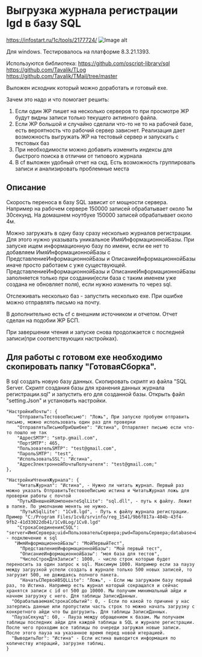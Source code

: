 # Выгрузка журнала регистрации lgd в базу SQL

https://infostart.ru/1c/tools/2177724/
![Image alt](https://infostart.ru/bitrix/templates/sandbox_empty/assets/tpl/abo/img/logo.svg)


Для windows.
Тестировалось на платформе 8.3.21.1393.

Используются библиотека:
https://github.com/oscript-library/sql
https://github.com/Tavalik/TLog
https://github.com/Tavalik/TMail/tree/master

Выложен исходник который можно доработать и готовый exe.

Зачем это надо и что помогает решить:
1) Если один ЖР пишет на несколько серверов то при просмотре ЖР будут видны записи только текущего активного файла. 
2) Если ЖР большой и случайно сделали что-то не то на рабочей базе, есть вероятность что рабочий сервер зависнет. Реализация дает возможность выгружать ЖР на тестовый сервер и запускать с тестовых баз
3) При необходимости можно добавить изменить индексы для быстрого поиска в отличии от типового журнала
4) В cf выложен удобный отчет на скд. Есть возможность группировать записи и анализировать проблемные места

## Описание

Скорость переноса в базу SQL зависит от мощности сервера. Например на рабочем сервере 150000 записей обрабатывает около 1м 30секунд. На домашнем ноутбуке 150000 записей обрабатывает около 4м.

Можно загружать в одну базу сразу несколько журналов регистрации. Для этого нужно указывать уникальное ИмяИнформационнойБазы. 
При запуске ищем информационную базу по имени, если ее нет то добавляем ИмяИнформационнойБазы с ПредставлениеИнформационнойБазы и ОписаниеИнформационнойБазы иначе просто работаем с уже существующей. ПредставлениеИнформационнойБазы и ОписаниеИнформационнойБазы заполняется только при создании(если база с таким именем уже создана не обновляет поля), если нужно изменить то через sql.

Отслеживать несколько баз - запустить несколько exe.
При ошибке можно отправлять письмо на почту.

В дополнительно есть cf с внешним источником и отчетом. Отчет сделан на подобии ЖР БСП. 

При завершении чтения и запуске снова продолжается с последней записи(при соответствующих настройках).

## Для работы с готовом exe необходимо скопировать папку "ГотоваяСборка".

В sql создать новую базу данных. Скопировать скрипт из файла "SQL Server. Скрипт создания базы для хранения данных журнала регистрации.sql" и запустить его для созданной базы.
Открыть файл "setting.Json" и установить настройки.

    "НастройкиПочты": {
        "ОтправитьТестовоеПисьмо": "Ложь", При запуске пробуем отправить письмо, можно использовать один раз для проверки
        "ОтправлятьПисьмоПриОшибке": "Истина", Отпарвляет письмо если что-то пошло не так
        "АдресSMTP": "smtp.gmail.com",
        "ПортSMTP": 465,
        "ПользовательSMTP": "test@gmail.com",
        "ПарольSMTP": "test",
        "ИспользоватьSSL": "Истина",
        "АдресЭлектроннойПочтыПолучателя": "test@gmail.com;"
    },
    
    "НастройкиЧтенияЖурнала": {
        "ЧитатьЖурнал": "Истина", - Нужно ли читать журнал. Первый раз можно указать ОтправитьТестовоеПисьмо истина и ЧитатьЖурнал ложь для проверки работы с почтой
        "ПутьКВнешнейКомпонентеSqlLite": "sql.dll", - путь к файлу. Лежит в папке. По умолчанию менять не нужно.
         "ПутьКSqlLite": "1Cv8.lgd", - Путь к файлу журнала регистрации. Пример "C:/Program Files/1cv8/srvinfo/reg_1541/9b6f817a-404b-43f4-9fb2-41d33022db41/1Cv8Log/1Cv8.lgd"
        "СтрокаСоединенияСSQL": "server=ИмяСервера;uid=ПользовательСервера;pwd=ПарольСервера;database=ИмяБазыДанныхДляЗагрузки", - подключение к sql
       "ИмяИнформационнойБазы": "МойПервыйТест", 
         "ПредставлениеИнформационнойБазы": "Мой первый тест", 
         "ОписаниеИнформационнойБазы": "моя база для тестов",
         "ЧислоСтрокДляЗаписи": 1000, - число строк которые будет переносить за один запрос к sql. Максимум 1000. Например если за паузу между загрузкой успели создать в журнале только 500 новых записей, то загрузит 500, не дожидаясь полного пакета.
         "НачатьСПервойВSQLLite": "Ложь", - Если мы загружаем базу первый раз, то Истина. Например есть журнал который сокращался и сейчас хранятся записи с id от 500 до 10000. Мы получим минимальный айди и начнем загрузку с него. Для таблицы ЗаписиДанных.
      "ОбрабатываемаяСтрокаСобытий": 0, - Если по какой то причине у нас затерлись данные или пропустили часть строк то можно начать загрузку с конкретного айди что бы догрузить. Для таблицы ЗаписиДанных.
      "ПаузаСекунд": 60, - Пауза между обращением к базам. Мы получаем таблицы последних айди для каждой таблицы в SQL и журнале регистрации. После чего проходим все таблицы по очереди загружая новые записи. После этого пауза на указанное время перед новой итерацией.
      "ВыводитьЛог": "Истина" - Если истина выводится информация по количеству итераций, загрузке таблиц.
    }

